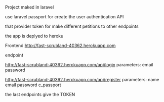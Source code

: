 
Project maked in laravel

use laravel passport for create the user authentication API

that provider token for make different petitions to other endpoints

the app is deplyed to heroku


Frontend
    http://fast-scrubland-40362.herokuapp.com


endpoint

   http://fast-scrubland-40362.herokuapp.com/api/login
   parameters:
        email
        password
   
   
   http://fast-scrubland-40362.herokuapp.com/api/register
    parameters: 
            name
            email
            password
            c_passport
            
the last endpoints give the TOKEN








   

